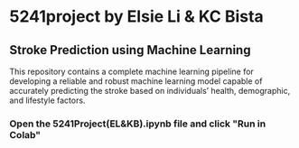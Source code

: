 # 5241project by Elsie Li & KC Bista

## Stroke Prediction using Machine Learning
This repository contains a complete machine learning pipeline for developing a reliable and robust machine learning model capable of accurately predicting the stroke based on individuals’ health, demographic, and lifestyle factors.

### Open the 5241Project(EL&KB).ipynb file and click "Run in Colab"
